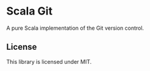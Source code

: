 Scala Git
==

A pure Scala implementation of the Git version control.

## License
This library is licensed under MIT.